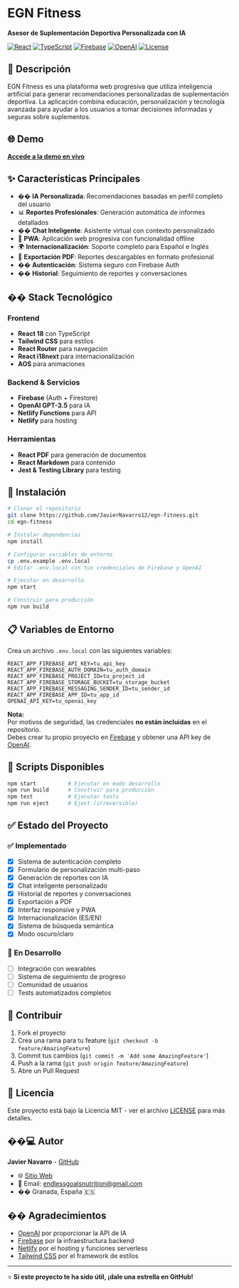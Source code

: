 # EGN Fitness

**Asesor de Suplementación Deportiva Personalizada con IA**

[![React](https://img.shields.io/badge/React-18.3.1-blue.svg)](https://reactjs.org/)
[![TypeScript](https://img.shields.io/badge/TypeScript-4.9.5-blue.svg)](https://www.typescriptlang.org/)
[![Firebase](https://img.shields.io/badge/Firebase-11.9.1-orange.svg)](https://firebase.google.com/)
[![OpenAI](https://img.shields.io/badge/OpenAI-GPT--3.5-green.svg)](https://openai.com/)
[![License](https://img.shields.io/badge/License-MIT-yellow.svg)](LICENSE)

## 🎯 Descripción

EGN Fitness es una plataforma web progresiva que utiliza inteligencia artificial para generar recomendaciones personalizadas de suplementación deportiva. La aplicación combina educación, personalización y tecnología avanzada para ayudar a los usuarios a tomar decisiones informadas y seguras sobre suplementos.

## 🌐 Demo

**[Accede a la demo en vivo](https://endlessgoalsnutrition.com/)**

## ✨ Características Principales

- �� **IA Personalizada**: Recomendaciones basadas en perfil completo del usuario
- 📊 **Reportes Profesionales**: Generación automática de informes detallados
- �� **Chat Inteligente**: Asistente virtual con contexto personalizado
- 📱 **PWA**: Aplicación web progresiva con funcionalidad offline
- 🌍 **Internacionalización**: Soporte completo para Español e Inglés
- 📄 **Exportación PDF**: Reportes descargables en formato profesional
- �� **Autenticación**: Sistema seguro con Firebase Auth
- �� **Historial**: Seguimiento de reportes y conversaciones

## ��️ Stack Tecnológico

### Frontend

- **React 18** con TypeScript
- **Tailwind CSS** para estilos
- **React Router** para navegación
- **React i18next** para internacionalización
- **AOS** para animaciones

### Backend & Servicios

- **Firebase** (Auth + Firestore)
- **OpenAI GPT-3.5** para IA
- **Netlify Functions** para API
- **Netlify** para hosting

### Herramientas

- **React PDF** para generación de documentos
- **React Markdown** para contenido
- **Jest & Testing Library** para testing

## 🚀 Instalación

```bash
# Clonar el repositorio
git clone https://github.com/JavierNavarro12/egn-fitness.git
cd egn-fitness

# Instalar dependencias
npm install

# Configurar variables de entorno
cp .env.example .env.local
# Editar .env.local con tus credenciales de Firebase y OpenAI

# Ejecutar en desarrollo
npm start

# Construir para producción
npm run build
```

## 📋 Variables de Entorno

Crea un archivo `.env.local` con las siguientes variables:

```env
REACT_APP_FIREBASE_API_KEY=tu_api_key
REACT_APP_FIREBASE_AUTH_DOMAIN=tu_auth_domain
REACT_APP_FIREBASE_PROJECT_ID=tu_project_id
REACT_APP_FIREBASE_STORAGE_BUCKET=tu_storage_bucket
REACT_APP_FIREBASE_MESSAGING_SENDER_ID=tu_sender_id
REACT_APP_FIREBASE_APP_ID=tu_app_id
OPENAI_API_KEY=tu_openai_key
```

**Nota:**  
Por motivos de seguridad, las credenciales **no están incluidas** en el repositorio.  
Debes crear tu propio proyecto en [Firebase](https://firebase.google.com/) y obtener una API key de [OpenAI](https://platform.openai.com/).

## 🔧 Scripts Disponibles

```bash
npm start          # Ejecutar en modo desarrollo
npm run build      # Construir para producción
npm test           # Ejecutar tests
npm run eject      # Eject (irreversible)
```

## ✅ Estado del Proyecto

### ✅ Implementado

- [x] Sistema de autenticación completo
- [x] Formulario de personalización multi-paso
- [x] Generación de reportes con IA
- [x] Chat inteligente personalizado
- [x] Historial de reportes y conversaciones
- [x] Exportación a PDF
- [x] Interfaz responsive y PWA
- [x] Internacionalización (ES/EN)
- [x] Sistema de búsqueda semántica
- [x] Modo oscuro/claro

### 🚧 En Desarrollo

- [ ] Integración con wearables
- [ ] Sistema de seguimiento de progreso
- [ ] Comunidad de usuarios
- [ ] Tests automatizados completos

## 🤝 Contribuir

1. Fork el proyecto
2. Crea una rama para tu feature (`git checkout -b feature/AmazingFeature`)
3. Commit tus cambios (`git commit -m 'Add some AmazingFeature'`)
4. Push a la rama (`git push origin feature/AmazingFeature`)
5. Abre un Pull Request

## 📄 Licencia

Este proyecto está bajo la Licencia MIT - ver el archivo [LICENSE](LICENSE) para más detalles.

## ��‍💻 Autor

**Javier Navarro** - [GitHub](https://github.com/JavierNavarro12)

- 🌐 [Sitio Web](https://endlessgoalsnutrition.com/)
- 📧 Email: endlessgoalsnutrition@gmail.com
- �� Granada, España 🇪🇸

## �� Agradecimientos

- [OpenAI](https://openai.com/) por proporcionar la API de IA
- [Firebase](https://firebase.google.com/) por la infraestructura backend
- [Netlify](https://netlify.com/) por el hosting y funciones serverless
- [Tailwind CSS](https://tailwindcss.com/) por el framework de estilos

---

⭐ **Si este proyecto te ha sido útil, ¡dale una estrella en GitHub!**

<!-- Trigger CI/CD workflow -->
